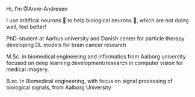 Hi, I’m @Anne-Andresen 

I use aritifical neurons 🤖 to help biological neurons 🧠, which are not doing well, feel better! 

PhD-student at Aarhus university and Danish center for particle therapy developing DL models for brain cancer research 

M.Sc. in biomedical engineering and informatics from Aalborg university focused on deep learning development/research in computer vision for medical imagery. 

B.sc. in Biomedical engineering, with focus on signal processing of biological signals, from Aalborg University
<!---
Anne-Andresen/Anne-Andresen is a ✨ special ✨ repository because its `README.md` (this file) appears on your GitHub profile.
You can click the Preview link to take a look at your changes.
--->
